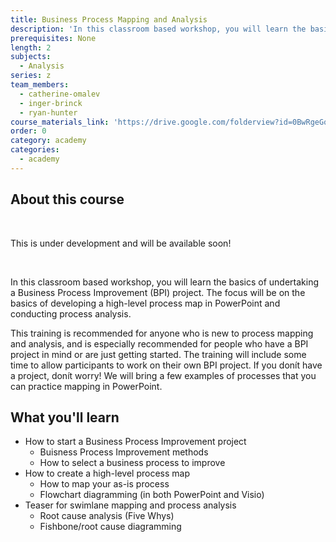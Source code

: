 ```yaml
---
title: Business Process Mapping and Analysis
description: 'In this classroom based workshop, you will learn the basics of undertaking a Business Process Improvement (BPI) project. The focus will be on the basics of developing a high-level process map in PowerPoint and conducting process analysis.'
prerequisites: None
length: 2
subjects:
  - Analysis
series: z
team_members:
  - catherine-omalev
  - inger-brinck
  - ryan-hunter
course_materials_link: 'https://drive.google.com/folderview?id=0BwRgeGq-b8f9SVZyeHVoa2ZjT0k&usp=sharing'
order: 0
category: academy
categories:
  - academy
---
```



## About this course

&nbsp;

This is under development and will be available soon!

&nbsp;

In this classroom based workshop, you will learn the basics of undertaking a Business Process Improvement (BPI) project. The focus will be on the basics of developing a high-level process map in PowerPoint and conducting process analysis.

This training is recommended for anyone who is new to process mapping and analysis, and is especially recommended for people who have a BPI project in mind or are just getting started. The training will include some time to allow participants to work on their own BPI project. If you don&iacute;t have a project, don&iacute;t worry! We will bring a few examples of processes that you can practice mapping in PowerPoint.

## What you'll learn

* How to start a Business Process Improvement project
  * Buisness Process Improvement methods
  * How to select a business process to improve
* How to create a high-level process map
  * How to map your as-is process
  * Flowchart diagramming (in both PowerPoint and Visio)
* Teaser for swimlane mapping and process analysis
  * Root cause analysis (Five Whys)
  * Fishbone/root cause diagramming